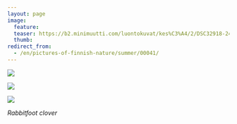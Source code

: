 ```yaml
---
layout: page
image:
  feature:
  teaser: https://b2.minimuutti.com/luontokuvat/kes%C3%A4/2/DSC32918-245px.jpg
  thumb:
redirect_from:
  - /en/pictures-of-finnish-nature/summer/00041/
---
```


![](https://b2.minimuutti.com/luontokuvat/kes%C3%A4/2/DSC32925-800px.jpg)

![](https://b2.minimuutti.com/luontokuvat/kes%C3%A4/2/DSC32923-800px.jpg)

![](https://b2.minimuutti.com/luontokuvat/kes%C3%A4/2/DSC32918-800px.jpg)

*Rabbitfoot clover*
